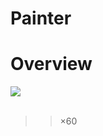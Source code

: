 # Painter
# Overview
<img src="https://github.com/Manato0x2cc/Painter/raw/master/doc/miku.gif"></img><br>  
>>×60
